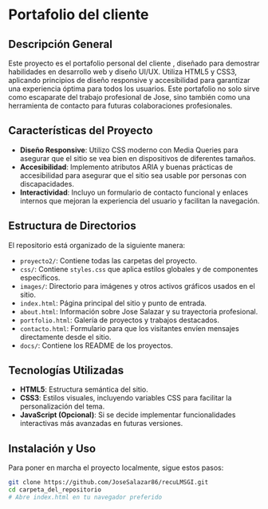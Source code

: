 # Portafolio del cliente

## Descripción General

Este proyecto es el portafolio personal del cliente , diseñado para demostrar habilidades en desarrollo web y diseño UI/UX. Utiliza HTML5 y CSS3, aplicando principios de diseño responsive y accesibilidad para garantizar una experiencia óptima para todos los usuarios. Este portafolio no solo sirve como escaparate del trabajo profesional de Jose, sino también como una herramienta de contacto para futuras colaboraciones profesionales.

## Características del Proyecto

- **Diseño Responsive**: Utilizo CSS moderno con Media Queries para asegurar que el sitio se vea bien en dispositivos de diferentes tamaños.
- **Accesibilidad**: Implemento atributos ARIA y buenas prácticas de accesibilidad para asegurar que el sitio sea usable por personas con discapacidades.
- **Interactividad**: Incluyo un formulario de contacto funcional y enlaces internos que mejoran la experiencia del usuario y facilitan la navegación.

## Estructura de Directorios

El repositorio está organizado de la siguiente manera:
- `proyecto2/`: Contiene todas las carpetas del proyecto.
- `css/`: Contiene `styles.css` que aplica estilos globales y de componentes específicos.
- `images/`: Directorio para imágenes y otros activos gráficos usados en el sitio.
- `index.html`: Página principal del sitio y punto de entrada.
- `about.html`: Información sobre Jose Salazar y su trayectoria profesional.
- `portfolio.html`: Galería de proyectos y trabajos destacados.
- `contacto.html`: Formulario para que los visitantes envíen mensajes directamente desde el sitio.
- `docs/`: Contiene los README de los proyectos.

## Tecnologías Utilizadas

- **HTML5**: Estructura semántica del sitio.
- **CSS3**: Estilos visuales, incluyendo variables CSS para facilitar la personalización del tema.
- **JavaScript (Opcional)**: Si se decide implementar funcionalidades interactivas más avanzadas en futuras versiones.

## Instalación y Uso

Para poner en marcha el proyecto localmente, sigue estos pasos:

```bash
git clone https://github.com/JoseSalazar86/recuLMSGI.git
cd carpeta_del_repositorio
# Abre index.html en tu navegador preferido
